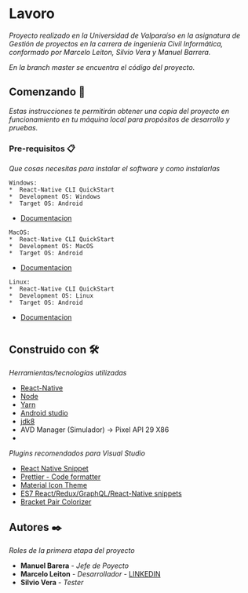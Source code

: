 # Lavoro

_Proyecto realizado en la Universidad de Valparaíso en la asignatura de Gestión de proyectos en la carrera de ingeniería Civil Informática, conformado por Marcelo Leiton, Silvio Vera y Manuel Barrera._

_En la branch master se encuentra el código del proyecto._

## Comenzando 🚀

_Estas instrucciones te permitirán obtener una copia del proyecto en funcionamiento en tu máquina local para propósitos de desarrollo y pruebas._

### Pre-requisitos 📋

_Que cosas necesitas para instalar el software y como instalarlas_

```
Windows:
*  React-Native CLI QuickStart
*  Development OS: Windows
*  Target OS: Android
```
* [Documentacion](https://reactnative.dev/docs/environment-setup)
```
MacOS:
*  React-Native CLI QuickStart
*  Development OS: MacOS
*  Target OS: Android
```
* [Documentacion](https://reactnative.dev/docs/environment-setup)
```
Linux:
*  React-Native CLI QuickStart
*  Development OS: Linux
*  Target OS: Android
```
* [Documentacion](https://reactnative.dev/docs/environment-setup)
```
```
## Construido con 🛠️

_Herramientas/tecnologías utilizadas_

* [React-Native](https://reactnative.dev/)
* [Node](https://nodejs.org/es/)
* [Yarn](https://classic.yarnpkg.com/en/docs/install/#mac-stable)
* [Android studio](https://developer.android.com/studio)
* [jdk8](https://adoptopenjdk.net/installation.html?variant=openjdk8&jvmVariant=hotspot)
* AVD Manager (Simulador) -> Pixel API 29 X86
* 
_Plugins recomendados para Visual Studio_
* [React Native Snippet](https://marketplace.visualstudio.com/items?itemName=jundat95.react-native-snippet)
* [Prettier - Code formatter](https://marketplace.visualstudio.com/items?itemName=esbenp.prettier-vscode)
* [Material Icon Theme](https://marketplace.visualstudio.com/items?itemName=PKief.material-icon-theme)
* [ES7 React/Redux/GraphQL/React-Native snippets](https://marketplace.visualstudio.com/items?itemName=dsznajder.es7-react-js-snippets)
* [Bracket Pair Colorizer](https://marketplace.visualstudio.com/items?itemName=CoenraadS.bracket-pair-colorizer)

## Autores ✒️

_Roles de la primera etapa del proyecto_

* **Manuel Barera** - *Jefe de Poyecto* 
* **Marcelo Leiton** - *Desarrollador* - [LINKEDIN](https://www.linkedin.com/in/marcelo-leiton-vald%C3%A9s-83a86b1ba/)
* **Silvio Vera** - *Tester* 
